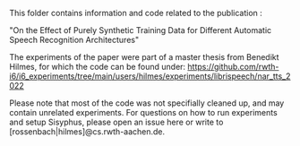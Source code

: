 This folder contains information and code related to the publication :

"On the Effect of Purely Synthetic Training Data for Different Automatic Speech Recognition Architectures"


The experiments of the paper were part of a master thesis from Benedikt Hilmes, for which the code can be found under:
https://github.com/rwth-i6/i6_experiments/tree/main/users/hilmes/experiments/librispeech/nar_tts_2022

Please note that most of the code was not specifially cleaned up, and may contain unrelated experiments. 
For questions on how to run experiments and setup Sisyphus, please open an issue here or write to [rossenbach|hilmes]@cs.rwth-aachen.de.
